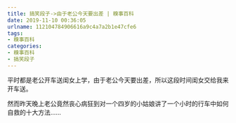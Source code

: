 ```yaml
---
title: 搞笑段子->由于老公今天要出差 | 糗事百科
date: 2019-11-10 00:36:05
urlname: 112104784906616a9c4a7a2b1e47cfe6
tags: 
- 糗事百科
categories:
- 糗事百科
- 搞笑段子
---
```

平时都是老公开车送闺女上学，由于老公今天要出差，所以这段时间闺女交给我来开车送。

然而昨天晚上老公竟然丧心病狂到对一个四岁的小姑娘讲了一个小时的行车中如何自救的十大方法……



